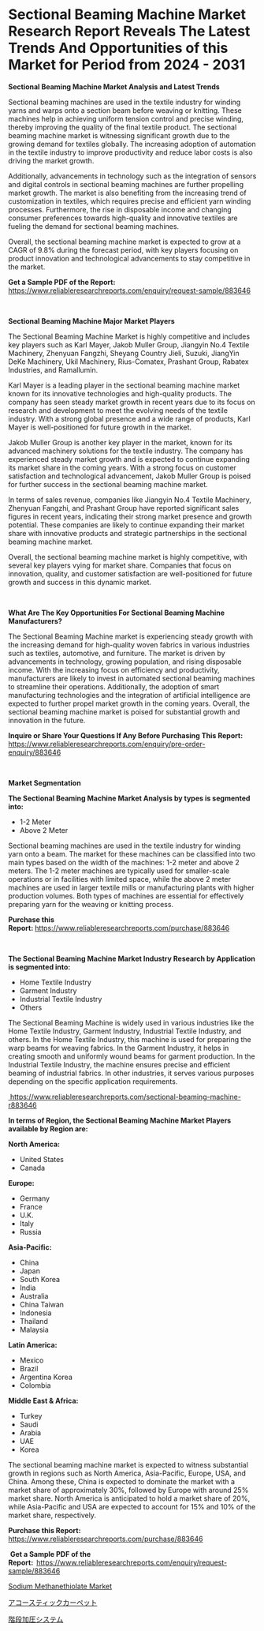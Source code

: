 <p><h1>Sectional Beaming Machine Market Research Report Reveals The Latest Trends And Opportunities of this Market for Period from 2024 - 2031</h1></p><p><strong>Sectional Beaming Machine Market Analysis and Latest Trends</strong></p>
<p><p>Sectional beaming machines are used in the textile industry for winding yarns and warps onto a section beam before weaving or knitting. These machines help in achieving uniform tension control and precise winding, thereby improving the quality of the final textile product. The sectional beaming machine market is witnessing significant growth due to the growing demand for textiles globally. The increasing adoption of automation in the textile industry to improve productivity and reduce labor costs is also driving the market growth.</p><p>Additionally, advancements in technology such as the integration of sensors and digital controls in sectional beaming machines are further propelling market growth. The market is also benefiting from the increasing trend of customization in textiles, which requires precise and efficient yarn winding processes. Furthermore, the rise in disposable income and changing consumer preferences towards high-quality and innovative textiles are fueling the demand for sectional beaming machines.</p><p>Overall, the sectional beaming machine market is expected to grow at a CAGR of 9.8% during the forecast period, with key players focusing on product innovation and technological advancements to stay competitive in the market.</p></p>
<p><strong>Get a Sample PDF of the Report:&nbsp;</strong> <a href="https://www.reliableresearchreports.com/enquiry/request-sample/883646">https://www.reliableresearchreports.com/enquiry/request-sample/883646</a></p>
<p>&nbsp;</p>
<p><strong>Sectional Beaming Machine Major Market Players</strong></p>
<p><p>The Sectional Beaming Machine Market is highly competitive and includes key players such as Karl Mayer, Jakob Muller Group, Jiangyin No.4 Textile Machinery, Zhenyuan Fangzhi, Sheyang Country Jieli, Suzuki, JiangYin DeKe Machinery, Ukil Machinery, Rius-Comatex, Prashant Group, Rabatex Industries, and Ramallumin.</p><p>Karl Mayer is a leading player in the sectional beaming machine market known for its innovative technologies and high-quality products. The company has seen steady market growth in recent years due to its focus on research and development to meet the evolving needs of the textile industry. With a strong global presence and a wide range of products, Karl Mayer is well-positioned for future growth in the market.</p><p>Jakob Muller Group is another key player in the market, known for its advanced machinery solutions for the textile industry. The company has experienced steady market growth and is expected to continue expanding its market share in the coming years. With a strong focus on customer satisfaction and technological advancement, Jakob Muller Group is poised for further success in the sectional beaming machine market.</p><p>In terms of sales revenue, companies like Jiangyin No.4 Textile Machinery, Zhenyuan Fangzhi, and Prashant Group have reported significant sales figures in recent years, indicating their strong market presence and growth potential. These companies are likely to continue expanding their market share with innovative products and strategic partnerships in the sectional beaming machine market.</p><p>Overall, the sectional beaming machine market is highly competitive, with several key players vying for market share. Companies that focus on innovation, quality, and customer satisfaction are well-positioned for future growth and success in this dynamic market.</p></p>
<p>&nbsp;</p>
<p><strong>What Are The Key Opportunities For Sectional Beaming Machine Manufacturers?</strong></p>
<p><p>The Sectional Beaming Machine market is experiencing steady growth with the increasing demand for high-quality woven fabrics in various industries such as textiles, automotive, and furniture. The market is driven by advancements in technology, growing population, and rising disposable income. With the increasing focus on efficiency and productivity, manufacturers are likely to invest in automated sectional beaming machines to streamline their operations. Additionally, the adoption of smart manufacturing technologies and the integration of artificial intelligence are expected to further propel market growth in the coming years. Overall, the sectional beaming machine market is poised for substantial growth and innovation in the future.</p></p>
<p><strong>Inquire or Share Your Questions If Any Before Purchasing This Report:</strong> <a href="https://www.reliableresearchreports.com/enquiry/pre-order-enquiry/883646">https://www.reliableresearchreports.com/enquiry/pre-order-enquiry/883646</a></p>
<p>&nbsp;</p>
<p><strong>Market Segmentation</strong></p>
<p><strong>The Sectional Beaming Machine Market Analysis by types is segmented into:</strong></p>
<p><ul><li>1-2 Meter</li><li>Above 2 Meter</li></ul></p>
<p><p>Sectional beaming machines are used in the textile industry for winding yarn onto a beam. The market for these machines can be classified into two main types based on the width of the machines: 1-2 meter and above 2 meters. The 1-2 meter machines are typically used for smaller-scale operations or in facilities with limited space, while the above 2 meter machines are used in larger textile mills or manufacturing plants with higher production volumes. Both types of machines are essential for effectively preparing yarn for the weaving or knitting process.</p></p>
<p><strong>Purchase this Report:&nbsp;</strong><a href="https://www.reliableresearchreports.com/purchase/883646">https://www.reliableresearchreports.com/purchase/883646</a></p>
<p>&nbsp;</p>
<p><strong>The Sectional Beaming Machine Market Industry Research by Application is segmented into:</strong></p>
<p><ul><li>Home Textile Industry</li><li>Garment Industry</li><li>Industrial Textile Industry</li><li>Others</li></ul></p>
<p><p>The Sectional Beaming Machine is widely used in various industries like the Home Textile Industry, Garment Industry, Industrial Textile Industry, and others. In the Home Textile Industry, this machine is used for preparing the warp beams for weaving fabrics. In the Garment Industry, it helps in creating smooth and uniformly wound beams for garment production. In the Industrial Textile Industry, the machine ensures precise and efficient beaming of industrial fabrics. In other industries, it serves various purposes depending on the specific application requirements.</p></p>
<p><a href="https://www.reliableresearchreports.com/sectional-beaming-machine-r883646">&nbsp;https://www.reliableresearchreports.com/sectional-beaming-machine-r883646</a></p>
<p><strong>In terms of Region, the Sectional Beaming Machine Market Players available by Region are:</strong></p>
<p>
    <p> <strong> North America: </strong>
        <ul>
            <li>United States</li>
            <li>Canada</li>
        </ul>
        </p> 
    <p> <strong> Europe: </strong>
        <ul>
            <li>Germany</li>
            <li>France</li>
            <li>U.K.</li>
            <li>Italy</li>
            <li>Russia</li>
        </ul>
        </p> 
    <p> <strong> Asia-Pacific: </strong>
        <ul>
            <li>China</li>
            <li>Japan</li>
            <li>South Korea</li>
            <li>India</li>
            <li>Australia</li>
            <li>China Taiwan</li>
            <li>Indonesia</li>
            <li>Thailand</li>
            <li>Malaysia</li>
        </ul>
        </p> 
    <p> <strong> Latin America: </strong>
        <ul>
            <li>Mexico</li>
            <li>Brazil</li>
            <li>Argentina Korea</li>
            <li>Colombia</li>
        </ul>
        </p> 
    <p> <strong> Middle East & Africa: </strong>
        <ul>
            <li>Turkey</li>
            <li>Saudi</li>
            <li>Arabia</li>
            <li>UAE</li>
            <li>Korea</li>
        </ul>
    </p>
    </p>
<p><p>The sectional beaming machine market is expected to witness substantial growth in regions such as North America, Asia-Pacific, Europe, USA, and China. Among these, China is expected to dominate the market with a market share of approximately 30%, followed by Europe with around 25% market share. North America is anticipated to hold a market share of 20%, while Asia-Pacific and USA are expected to account for 15% and 10% of the market share, respectively.</p></p>
<p><strong>Purchase this Report: </strong><a href="https://www.reliableresearchreports.com/purchase/883646">https://www.reliableresearchreports.com/purchase/883646</a></p>
<p>&nbsp;<strong>Get a Sample PDF of the Report:&nbsp;&nbsp;</strong><a href="https://www.reliableresearchreports.com/enquiry/request-sample/883646">https://www.reliableresearchreports.com/enquiry/request-sample/883646</a></p>
<p><strong></strong></p>
<p><p><a href="https://issuu.com/reportprime-2/docs/sodium-methanethiolate-market-size-2030.pptx">Sodium Methanethiolate Market</a></p><p><a href="https://medium.com/@nicholasallan19/%E3%82%A2%E3%82%B3%E3%83%BC%E3%82%B9%E3%83%86%E3%82%A3%E3%83%83%E3%82%AF%E3%82%AB%E3%83%BC%E3%83%9A%E3%83%83%E3%83%88%E5%B8%82%E5%A0%B4%E5%88%86%E6%9E%90-%E3%81%9D%E3%81%AEcagr-%E5%B8%82%E5%A0%B4%E3%82%BB%E3%82%B0%E3%83%A1%E3%83%B3%E3%83%86%E3%83%BC%E3%82%B7%E3%83%A7%E3%83%B3%E3%81%8A%E3%82%88%E3%81%B3%E4%B8%96%E7%95%8C%E7%9A%84%E3%81%AA%E7%94%A3%E6%A5%AD%E6%A6%82%E8%A6%81-f8967d752313">アコースティックカーペット</a></p><p><a href="https://medium.com/@elenorkiehn/%E9%9A%8E%E6%AE%B5%E5%9C%A7%E5%8A%9B%E4%BF%9D%E6%8C%81%E3%82%B7%E3%82%B9%E3%83%86%E3%83%A0%E5%B8%82%E5%A0%B4%E3%81%AE%E3%82%A4%E3%83%B3%E3%82%B5%E3%82%A4%E3%83%88-%E5%B8%82%E5%A0%B4%E3%81%AE%E3%83%88%E3%83%AC%E3%83%B3%E3%83%89-%E6%88%90%E9%95%B7-2024%E5%B9%B4%E3%81%8B%E3%82%892031%E5%B9%B4%E3%81%BE%E3%81%A7%E3%81%AE%E4%BA%88%E6%B8%AC-15fab8387cd7">階段加圧システム</a></p></p>